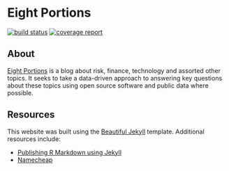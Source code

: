 # Eight Portions

[![build status](https://gitlab.com/rtlee/rtlee.gitlab.io/badges/master/build.svg)](https://gitlab.com/rtlee/rtlee.gitlab.io/commits/master)
[![coverage report](https://gitlab.com/rtlee/rtlee.gitlab.io/badges/master/coverage.svg)](https://gitlab.com/rtlee/rtlee.gitlab.io/commits/master)

## About
[Eight Portions](https://eightportions.com) is a blog about risk, finance, technology and assorted other topics. It seeks to take a data-driven approach to answering key questions about these topics using open source software and public data where possible.

## Resources
This website was built using the [Beautiful Jekyll](http://deanattali.com/beautiful-jekyll/) template. Additional resources include:
* [Publishing R Markdown using Jekyll](https://chepec.se/2014/07/16/knitr-jekyll.html)
* [Namecheap](https://www.namecheap.com/)
